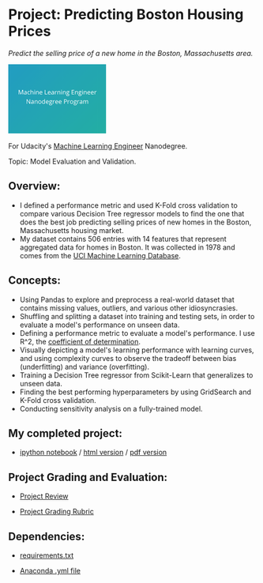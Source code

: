 # Project: Predicting Boston Housing Prices
*Predict the selling price of a new home in the Boston, Massachusetts area.*

<img src="https://github.com/jamesdellinger/machine_learning_nanodegree_boston_housing_project/blob/master/mlndlogo.png" height="140">

For Udacity's [Machine Learning Engineer](https://www.udacity.com/course/machine-learning-engineer-nanodegree--nd009t) Nanodegree.

Topic: Model Evaluation and Validation.

## Overview:

* I defined a performance metric and used K-Fold cross validation to compare various Decision Tree regressor models to find the one that does the best job predicting selling prices of new homes in the Boston, Massachusetts housing market.
* My dataset contains 506 entries with 14 features that represent aggregated data for homes in Boston. It was collected in 1978 and comes from the [UCI Machine Learning Database](https://archive.ics.uci.edu/ml/datasets/Housing).

## Concepts:

* Using Pandas to explore and preprocess a real-world dataset that contains missing values, outliers, and various other idiosyncrasies.
* Shuffling and splitting a dataset into training and testing sets, in order to evaluate a model's performance on unseen data.
* Defining a performance metric to evaluate a model's performance. I use R^2, the [coefficient of determination](https://en.wikipedia.org/wiki/Coefficient_of_determination).
* Visually depicting a model's learning performance with learning curves, and using complexity curves to observe the tradeoff between bias (underfitting) and variance (overfitting).
* Training a Decision Tree regressor from Scikit-Learn that generalizes to unseen data.
* Finding the best performing hyperparameters by using GridSearch and K-Fold cross validation.
* Conducting sensitivity analysis on a fully-trained model.

## My completed project:

* [ipython notebook](https://github.com/jamesdellinger/machine_learning_nanodegree_boston_housing_project/blob/master/boston_housing.ipynb) / [html version](http://htmlpreview.github.com/?https://github.com/jamesdellinger/machine_learning_nanodegree_boston_housing_project/blob/master/report.html) / [pdf version](https://github.com/jamesdellinger/machine_learning_nanodegree_boston_housing_project/blob/master/boston_housing.pdf)

## Project Grading and Evaluation:

* [Project Review](https://github.com/jamesdellinger/machine_learning_nanodegree_boston_housing_project/blob/master/boston_housing_project_review.pdf)

* [Project Grading Rubric](https://github.com/jamesdellinger/machine_learning_nanodegree_boston_housing_project/blob/master/boston_housing_project_grading_rubric.pdf)

## Dependencies:

* [requirements.txt](https://github.com/jamesdellinger/machine_learning_nanodegree_boston_housing_project/blob/master/requirements.txt)

* [Anaconda .yml file](https://github.com/jamesdellinger/machine_learning_nanodegree_boston_housing_project/blob/master/boston_housing_project.yml)
